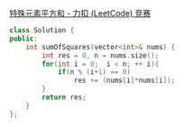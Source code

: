 [特殊元素平方和 - 力扣 (LeetCode) 竞赛](https://leetcode.cn/contest/weekly-contest-354/problems/sum-of-squares-of-special-elements/)

```cpp
class Solution {
public:
    int sumOfSquares(vector<int>& nums) {
        int res = 0, n = nums.size();
        for(int i = 0;  i < n; ++ i){
            if(n % (i+1) == 0)
                res += (nums[i]*nums[i]);
        }
        return res;
    }
};
```

